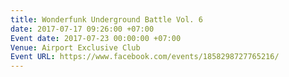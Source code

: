 ```yaml
---
title: Wonderfunk Underground Battle Vol. 6
date: 2017-07-17 09:26:00 +07:00
Event date: 2017-07-23 00:00:00 +07:00
Venue: Airport Exclusive Club
Event URL: https://www.facebook.com/events/1858298727765216/
---
```


